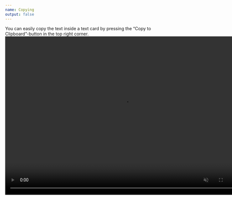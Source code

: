 ```yaml
---
name: Copying
output: false
---
```

You can easily copy the text inside a text card by pressing the “Copy to Clipboard”-button in the top right corner.
<video controls muted width="768" height="512">
  <source src="../assets/webms/copy-to-clipboard.webm" type="video/webm">
</video>